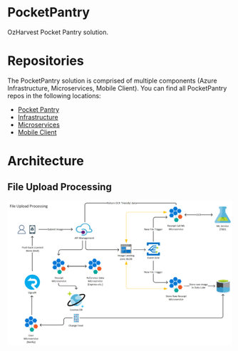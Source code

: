 # PocketPantry
OzHarvest Pocket Pantry solution.

# Repositories
The PocketPantry solution is comprised of multiple components (Azure Infrastructure, Microservices, Mobile Client). You can find all PocketPantry repos in the following locations:

- [Pocket Pantry](https://github.com/insightapac/pocketpantry)
- [Infrastructure](https://github.com/insightapac/pocketpantry-infra)
- [Microservices](https://github.com/insightapac/pocketpantry-microservices)
- [Mobile Client](https://github.com/insightapac/pocketpantry-mobile)

# Architecture
## File Upload Processing
<p align="center">
  <img src="documentation/architecture/file-upload-architecture.png" />
</p>

